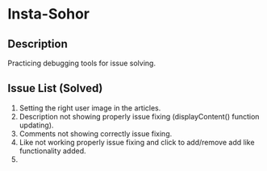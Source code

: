 # Insta-Sohor

## Description
Practicing debugging tools for issue solving.



## Issue List (Solved)
1. Setting the right user image in the articles.
2. Description not showing properly issue fixing (displayContent() function updating).
3. Comments not showing correctly issue fixing.
4. Like not working properly issue fixing and click to add/remove add like functionality added.
5. 
